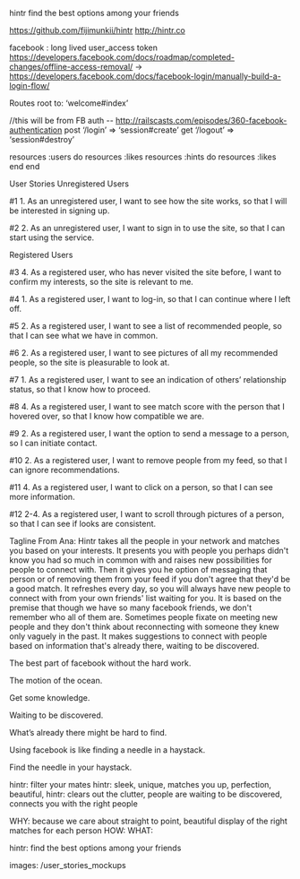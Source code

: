 hintr
find the best options among your friends

https://github.com/fijimunkii/hintr
http://hintr.co

facebook : long lived user_access token
https://developers.facebook.com/docs/roadmap/completed-changes/offline-access-removal/
→  https://developers.facebook.com/docs/facebook-login/manually-build-a-login-flow/


Routes
root to: ‘welcome#index’

//this will be from FB auth -- http://railscasts.com/episodes/360-facebook-authentication
post ‘/login’ => ‘session#create’
get ‘/logout’ => ‘session#destroy’

resources :users do
  resources :likes
  resources :hints do
    resources :likes
  end
end


User Stories
Unregistered Users

#1 1. As an unregistered user,
I want to see how the site works,
so that I will be interested in signing up.

#2 2. As an unregistered user,
I want to sign in to use the site,
so that I can start using the service.

Registered Users

#3 4. As a registered user, who has never visited the site before,
I want to confirm my interests,
so the site is relevant to me.

#4 1. As a registered user,
I want to log-in,
so that I can continue where I left off.

#5 2. As a registered user,
I want to see a list of recommended people,
so that I can see what we have in common.

#6 2. As a registered user,
I want to see pictures of all my recommended people,
so the site is pleasurable to look at.

#7 1. As a registered user,
I want to see an indication of others’ relationship status,
so that I know how to proceed.

#8 4. As a registered user,
I want to see match score with the person that I hovered over,
so that I know how compatible we are.

#9 2. As a registered user,
I want the option to send a message to a person,
so I can initiate contact.

#10 2. As a registered user,
I want to remove people from my feed,
so that I can ignore recommendations.

#11 4.  As a registered user,
I want to click on a person,
so that I can see more information.

#12 2-4. As a registered user,
I want to scroll through pictures of a person,
so that I can see if looks are consistent.




























Tagline
From Ana: Hintr takes all the people in your network and matches you based on your interests. It presents you with people you perhaps didn't know you had so much in common with and raises new possibilities for people to connect with. Then it gives you he option of messaging that person or of removing them from your feed if you don't agree that they'd be a good match. It refreshes every day, so you will always have new people to connect with from your own friends' list waiting for you. It is based on the premise that though we have so many facebook friends, we don't remember who all of them are. Sometimes people fixate on meeting new people and they don't think about reconnecting with someone they knew only vaguely in the past. It makes suggestions to connect with people based on information that's already there, waiting to be discovered.

The best part of facebook without the hard work.

The motion of the ocean.

Get some knowledge.


Waiting to be discovered.

What’s already there might be hard to find.

Using facebook is like finding a needle in a haystack.

Find the needle in your haystack.

hintr: filter your mates
hintr: sleek, unique, matches you up, perfection, beautiful,
hintr: clears out the clutter,
people are waiting to be discovered, connects you with the right people

WHY: because we care about straight to point, beautiful display of the right matches for each person
HOW:
WHAT:

hintr: find the best options among your friends


images: /user_stories_mockups